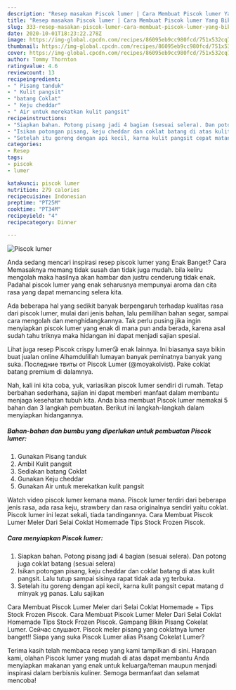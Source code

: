 ```yaml
---
description: "Resep masakan Piscok lumer | Cara Membuat Piscok lumer Yang Bikin Ngiler"
title: "Resep masakan Piscok lumer | Cara Membuat Piscok lumer Yang Bikin Ngiler"
slug: 333-resep-masakan-piscok-lumer-cara-membuat-piscok-lumer-yang-bikin-ngiler
date: 2020-10-01T18:23:22.278Z
image: https://img-global.cpcdn.com/recipes/86095eb9cc980fcd/751x532cq70/piscok-lumer-foto-resep-utama.jpg
thumbnail: https://img-global.cpcdn.com/recipes/86095eb9cc980fcd/751x532cq70/piscok-lumer-foto-resep-utama.jpg
cover: https://img-global.cpcdn.com/recipes/86095eb9cc980fcd/751x532cq70/piscok-lumer-foto-resep-utama.jpg
author: Tommy Thornton
ratingvalue: 4.6
reviewcount: 13
recipeingredient:
- " Pisang tanduk"
- " Kulit pangsit"
- "batang Coklat"
- " Keju cheddar"
- " Air untuk merekatkan kulit pangsit"
recipeinstructions:
- "Siapkan bahan. Potong pisang jadi 4 bagian (sesuai selera). Dan potong juga coklat batang (sesuai selera)"
- "Isikan potongan pisang, keju cheddar dan coklat batang di atas kulit pangsit. Lalu tutup sampai sisinya rapat tidak ada yg terbuka."
- "Setelah itu goreng dengan api kecil, karna kulit pangsit cepat matang d minyak yg panas. Lalu sajikan"
categories:
- Resep
tags:
- piscok
- lumer

katakunci: piscok lumer 
nutrition: 279 calories
recipecuisine: Indonesian
preptime: "PT25M"
cooktime: "PT34M"
recipeyield: "4"
recipecategory: Dinner

---
```



![Piscok lumer](https://img-global.cpcdn.com/recipes/86095eb9cc980fcd/751x532cq70/piscok-lumer-foto-resep-utama.jpg)

Anda sedang mencari inspirasi resep piscok lumer yang Enak Banget? Cara Memasaknya memang tidak susah dan tidak juga mudah. bila keliru mengolah maka hasilnya akan hambar dan justru cenderung tidak enak. Padahal piscok lumer yang enak seharusnya mempunyai aroma dan cita rasa yang dapat memancing selera kita.

Ada beberapa hal yang sedikit banyak berpengaruh terhadap kualitas rasa dari piscok lumer, mulai dari jenis bahan, lalu pemilihan bahan segar, sampai cara mengolah dan menghidangkannya. Tak perlu pusing jika ingin menyiapkan piscok lumer yang enak di mana pun anda berada, karena asal sudah tahu triknya maka hidangan ini dapat menjadi sajian spesial.

Lihat juga resep Piscok crispy lumer😘 enak lainnya. Ini biasanya saya bikin buat jualan online Alhamdulillah lumayan banyak peminatnya banyak yang suka. Последние твиты от Piscok Lumer (@moyakolvist). Pake coklat batang premium di dalamnya.


Nah, kali ini kita coba, yuk, variasikan piscok lumer sendiri di rumah. Tetap berbahan sederhana, sajian ini dapat memberi manfaat dalam membantu menjaga kesehatan tubuh kita. Anda bisa membuat Piscok lumer memakai 5 bahan dan 3 langkah pembuatan. Berikut ini langkah-langkah dalam menyiapkan hidangannya.

<!--inarticleads1-->

##### Bahan-bahan dan bumbu yang diperlukan untuk pembuatan Piscok lumer:

1. Gunakan  Pisang tanduk
1. Ambil  Kulit pangsit
1. Sediakan batang Coklat
1. Gunakan  Keju cheddar
1. Gunakan  Air untuk merekatkan kulit pangsit


Watch video piscok lumer kemana mana. Piscok lumer terdiri dari beberapa jenis rasa, ada rasa keju, strawbery dan rasa originalnya sendiri yaitu coklat. Piscok lumer ini lezat sekali, tiada tandingannya. Cara Membuat Piscok Lumer Meler Dari Selai Coklat Homemade Tips Stock Frozen Piscok. 

<!--inarticleads2-->

##### Cara menyiapkan Piscok lumer:

1. Siapkan bahan. Potong pisang jadi 4 bagian (sesuai selera). Dan potong juga coklat batang (sesuai selera)
1. Isikan potongan pisang, keju cheddar dan coklat batang di atas kulit pangsit. Lalu tutup sampai sisinya rapat tidak ada yg terbuka.
1. Setelah itu goreng dengan api kecil, karna kulit pangsit cepat matang d minyak yg panas. Lalu sajikan


Cara Membuat Piscok Lumer Meler dari Selai Coklat Homemade + Tips Stock Frozen Piscok. Cara Membuat Piscok Lumer Meler Dari Selai Coklat Homemade Tips Stock Frozen Piscok. Gampang Bikin Pisang Cokelat Lumer. Сейчас слушают. Piscok meler pisang yang coklatnya lumer banget!! Siapa yang suka Piscok Lumer alias Pisang Cokelat Lumer? 

Terima kasih telah membaca resep yang kami tampilkan di sini. Harapan kami, olahan Piscok lumer yang mudah di atas dapat membantu Anda menyiapkan makanan yang enak untuk keluarga/teman maupun menjadi inspirasi dalam berbisnis kuliner. Semoga bermanfaat dan selamat mencoba!
